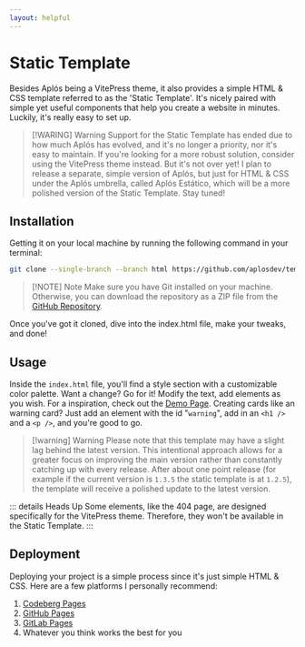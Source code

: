 ```yaml
---
layout: helpful
---
```


# Static Template

Besides Aplós being a VitePress theme, it also provides a simple HTML & CSS template referred to as the 'Static Template'. It's nicely paired with simple yet useful components that help you create a website in minutes. Luckily, it's really easy to set up.

> [!WARING] Warning
> Support for the Static Template has ended due to how much Aplós has evolved, and it's no longer a priority, nor it's easy to maintain. If you're looking for a more robust solution, consider using the VitePress theme instead.
> But it's not over yet! I plan to release a separate, simple version of Aplós, but just for HTML & CSS under the Aplós umbrella, called Aplós Estático, which will be a more polished version of the Static Template. Stay tuned!

## Installation

Getting it on your local machine by running the following command in your terminal:

```bash
git clone --single-branch --branch html https://github.com/aplosdev/template
```

> [!NOTE] Note
> Make sure you have Git installed on your machine. Otherwise, you can download the repository as a ZIP file from the [GitHub Repository](https://github.com/aplosdev/template/tree/html).

Once you've got it cloned, dive into the index.html file, make your tweaks, and done!

## Usage

Inside the `index.html` file, you'll find a style section with a customizable color palette. Want a change? Go for it! Modify the text, add elements as you wish. For a inspiration, check out the [Demo Page](/demo). Creating cards like an warning card? Just add an element with the id "`warning`", add in an `<h1 />` and a `<p />`, and you're good to go.

> [!warning] Warning
> Please note that this template may have a slight lag behind the latest version. This intentional approach allows for a greater focus on improving the main version rather than constantly catching up with every release. After about one point release (for example if the current version is `1.3.5` the static template is at `1.2.5`), the template will receive a polished update to the latest version.

::: details Heads Up
Some elements, like the 404 page, are designed specifically for the VitePress theme. Therefore, they won't be available in the Static Template.
:::

## Deployment

Deploying your project is a simple process since it's just simple HTML & CSS. Here are a few platforms I personally recommend:

1. [Codeberg Pages](https://codeberg.page)
2. [GitHub Pages](https://github.io)
3. [GitLab Pages](https://gitlab.io)
4. Whatever you think works the best for you
